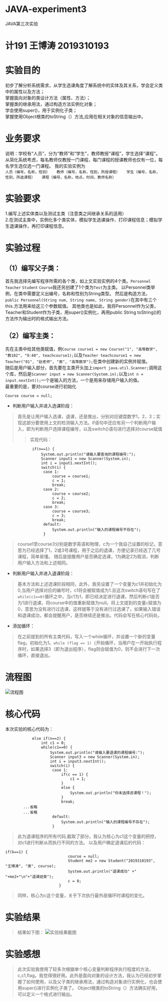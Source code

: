 # JAVA-experiment3
JAVA第三次实验
# 计191 王博涛 2019310193
# 实验目的
初步了解分析系统需求，从学生选课角度了解系统中的实体及其关系，学会定义类中的属性以及方法；  
掌握面向对象的类设计方法（属性、方法）；  
掌握类的继承用法，通过构造方法实例化对象；  
学会使用super()，用于实例化子类；  
掌握使用Object根类的toString（）方法,应用在相关对象的信息输出中。  
# 业务要求
说明：学校有“人员”，分为“教师”和“学生”，教师教授“课程”，学生选择“课程”。从简化系统考虑，每名教师仅教授一门课程，每门课程的授课教师也仅有一位，每名学生选仅选一门课程。 
我的实验实例为  
`人员（编号，名称，性别）  
教师（编号，名称，性别，所授课程）  
学生（编号，名称，性别，所选课程）  
课程（编号，名称，地点，时间，教师名称）`
# 实验要求
1.编写上述实体类以及测试主类（注意类之间继承关系的适用）  
2.在测试主类中，实例化多个类实体，模拟学生选课操作、打印课程信息；模拟学生退课操作，再打印课程信息。  
# 实验过程
## （1）编写父子类：
首先我选择先编写程序所需的各个类，如上文实验实例的4个类。`Personnel` `Teacher` `Student` `Course`我还另创建了1个类为`Test`为主类。
以Personnel类举例，在类中需要定义出编号，名称和性别为String类型。
然后是构造方法，`public Personnel(String num, String name, String gender)`在其中有三个this.方法用来给这三个参数赋值。
其他类也是如此，我将Personnel作为父类，Teacher和Student作为子类，用super()实例化，再用public String toString()的方法作为输出时的格式输出方法。
## （2）编写主类：
先在主类中给其他类赋值，例`Course course1 = new Course("1", "高等数学", "教102", "9:40", teachcourse1);`以及`Teacher teachcourse1 = new Teacher("01", "赵老师", "男", "高等数学");`在类中创建新的实例并赋值。  
随后是用户输入部分，首先要在主类开头加上`import java.util.Scanner;`调用这个库，然后是`Scanner input = new Scanner(System.in);`以及`int n = input.nextInt();`一个是输入的方法，一个是用来存储用户输入的值。  
最重要的是，要对course进行初始化  
```
Course course = null;
```
* 判断用户输入并进入选课阶段：
>首先是让用户输入选课，退课，还是推出，分别对应键盘数字1，2，3；实现这部分要使用上文的检测输入方法。if语句中还应有另一个判断用户输入，即为判断用户选择课程编号，以及switch()语句进行选择对course赋值
>>实现代码：
```
			if(n==1) {
				System.out.println("请输入要查询的课程编号:");
				Scanner input1 = new Scanner(System.in);
				int i = input1.nextInt();
				switch(i) {
				 case 1:
					 course = course1;
					 c = 1;
					 break;
				 case 2:
					 course = course2;
					 c = 2;
					 break;
				 case 3:
					 course = course3;
					 c = 3;
					 break;
				 default:
					 System.out.println("输入的课程编号不存在");
				 }
```
>course1至course3分别是数学英语和物理，c为一个我自己设置的标记，意思为已经选择了1，2或3号课程，用于之后的退课，方便记录已经选了几号课程，简单易懂。
>随后是提醒用户是否确定选课，1为确定2为取消，判断用户输入方法和上述相同。
* 判断用户输入并进入退课阶段：
>基本方法和上述选课阶段相同，此外，我另设置了一个变量为c1并初始化为0,当用户选择对应的编号时，c1将会被赋值成为1.且这次switch语句写在了`while(c1==0)`循环之中，当c1为1，即已经决定进行退课，然后判断c1是否为1进行退课，将course中的值重新赋值为null。将上文提到的变量`c`赋值为0，意思为没有进行过选课，这样就等于没有进行过选课了。如果输入错误和退课成功，都会提醒用户，是否继续还是推出。代码会写在核心代码处。
* 添加循环：
>在之前提到的所有主类代码，写入一个while循环，并设置一个新的变量flag，初始化为1。`while (flag == 1) {`开始循环，当用户在一开始执行程序时，如果选择3（即为退出程序），flag则会赋值为0，则不会进行下一次循环，直接退出。

# 流程图
![流程图](https://github.com/plachta2/JAVA-experiment3/raw/main/流程图.png)

# 核心代码
本次实验的核心代码为：
```
			else if(n==2) {
				int c1 = 0;
				while(c1==0) {
					System.out.println("请输入要退课的课程编号:");
					Scanner input3 = new Scanner(System.in);
					int i = input3.nextInt();
					switch(i) {
					 case 1:
						 if(c == 1) {
							 c1 = 1;
						 }
						 else {
							 System.out.println("你未选择该课程！"); 
						 }
						 break;
        ...省略
        ...省略
					 default:
						 System.out.println("输入的课程编号不存在");
					 }

```
>此为退课程序的所有代码,截取了部分。我认为核心为c1这个变量的把控，对c1进行判断从而执行不同的方法。
>以及用户确定退课后的代码：
```
if(k==1) {
							course = null;
							Student me2 = new Student("2019310193", "王博涛", "男", course);
							System.out.println("退课成功" +"  "+me2+"\n"+"退课结束");
							c = 0;
						}
```
>同样，核心为c这个变量，关乎下次执行最外层循环时课程的变化。

# 实验结果
>结果如下图：
![实验结果截图](https://github.com/plachta2/JAVA-experiment3/raw/main/实验3截图.png)

# 实验感想
>此次实验我使用了较多次根据单个核心变量判断程序执行程度的方法，c,c1,flag。我觉得很好用。此外是面向对象的设计方法，我认为已经初步掌握了如何使用，以及父子类的继承用法，通过构造对象进行实例化，也会使用super()进行实例化子类了。
>Object根类的toString（）方法确实好用，可以定义一个格式进行输出。
